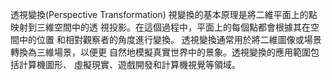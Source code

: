 透視變換(Perspective Transformation) 
視變換的基本原理是將二維平面上的點映射到三維空間中的透
視投影。在這個過程中，平面上的每個點都會根據其在空間中的位置
和相對觀察者的角度進行變換。 
透視變換通常用於將二維圖像或場景轉換為三維場景，以便更
自然地模擬真實世界中的景象。透視變換的應用範圍包括計算機圖形、
虛擬現實、遊戲開發和計算機視覺等領域。
